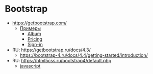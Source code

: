 # Bootstrap

- <https://getbootstrap.com/>
  - [Примеры](https://getbootstrap.com/docs/4.4/examples/)
    - [Album](https://getbootstrap.com/docs/4.4/examples/album/)
    - [Pricing](https://getbootstrap.com/docs/4.4/examples/pricing/)
    - [Sign-in](https://getbootstrap.com/docs/4.4/examples/sign-in/)
- RU: <https://getbootstrap.ru/docs/4.3/>
  - <https://bootstrap-4.ru/docs/4.4/getting-started/introduction/>
- RU: <https://html5css.ru/bootstrap4/default.php>
  - [javascript](https://bootstrap-4.ru/docs/4.0/getting-started/javascript/)
